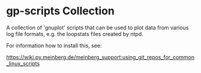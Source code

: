 # gp-scripts Collection

A collection of 'gnuplot' scripts that can be used to plot data
from various log file formats, e.g. the loopstats files created by ntpd.

For information how to install this, see:

https://wiki.py.meinberg.de/meinberg_support:using_git_repos_for_common_linux_scripts
